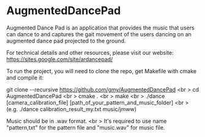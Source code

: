 # AugmentedDancePad

Augmented Dance Pad is an application that provides the music that users can dance to and captures the gait movement of the users dancing on an augmented dance pad projected to the ground. 

For technical details and other resources, please visit our website: https://sites.google.com/site/ardancepad/

To run the project, you will need to clone the repo, get Makefile with cmake and compile it:

git clone --recursive https://github.com/gmy/AugmentedDancePad <br \>
cd AugmentedDancePad <br \>
cmake . <br \>
make <br \>
./dance [camera_calibration_file] [path_of_your_pattern_and_music_folder] <br \>
(e.g. ./dance calibration_result_my.txt music/jmww)

Music should be in .wav format. <br \>
It's required to use name "pattern,txt" for the pattern file and "music.wav" for music file.


